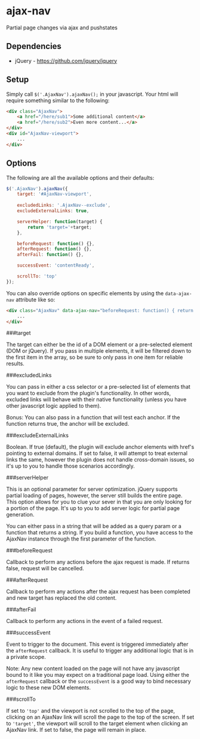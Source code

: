 # ajax-nav
Partial page changes via ajax and pushstates

## Dependencies

- jQuery - https://github.com/jquery/jquery


## Setup

Simply call `$('.AjaxNav').ajaxNav();` in your javascript.
Your html will require something similar to the following:

```html
<div class="AjaxNav">
    <a href="/here/sub1">Some additional content</a>
    <a href="/here/sub2">Even more content...</a>
</div>
<div id="AjaxNav-viewport">
    ...
</div>
```


## Options

The following are all the available options and their defaults:

```javascript
$('.AjaxNav').ajaxNav({
    target: '#AjaxNav-viewport',
    			
    excludedLinks: '.AjaxNav--exclude',
    excludeExternalLinks: true,

    serverHelper: function(target) {
        return 'target='+target;
    },

    beforeRequest: function() {},
    afterRequest: function() {},
    afterFail: function() {},

    successEvent: 'contentReady',

    scrollTo: 'top'
});
```

You can also override options on specific elements by using the `data-ajax-nav` attribute like so:

```html
<div class="AjaxNav" data-ajax-nav="beforeRequest: function() { return confirm('Are you sure you want to navigate away from this page?'); }">
    ...
</div>
```

###target

The target can either be the id of a DOM element or a pre-selected element (DOM or jQuery).
If you pass in multiple elements, it will be filtered down to the first item in the array,
so be sure to only pass in one item for reliable results.

###excludedLinks

You can pass in either a css selector or a pre-selected list of elements that you want to exclude from the plugin's functionality.
In other words, excluded links will behave with their native functionality (unless you have other javascript logic applied to them).

Bonus: You can also pass in a function that will test each anchor. If the function returns true, the anchor will be excluded.

###excludeExternalLinks

Boolean. If true (default), the plugin will exclude anchor elements with href's pointing to external domains.
If set to false, it will attempt to treat external links the same, however the plugin does not handle cross-domain issues,
so it's up to you to handle those scenarios accordingly.

###serverHelper

This is an optional parameter for server optimization. jQuery supports partial loading of pages, however,
the server still builds the entire page. This option allows for you to clue your sever in that you are only looking for
a portion of the page. It's up to you to add server logic for partial page generation.

You can either pass in a string that will be added as a query param or a function that returns a string.
If you build a function, you have access to the AjaxNav instance through the first parameter of the function.

###beforeRequest

Callback to perform any actions before the ajax request is made. If returns false, request will be cancelled.

###afterRequest

Callback to perform any actions after the ajax request has been completed and new target has replaced the old content.

###afterFail

Callback to perform any actions in the event of a failed request.

###successEvent

Event to trigger to the document. This event is triggered immediately after the `afterRequest` callback.
It is useful to trigger any additional logic that is in a private scope.

Note: Any new content loaded on the page will not have any javascript bound to it like you may expect on a traditional page load.
Using either the `afterRequest` callback or the `successEvent` is a good way to bind necessary logic to these new DOM elements.

###scrollTo

If set to `'top'` and the viewport is not scrolled to the top of the page,
clicking on an AjaxNav link will scroll the page to the top of the screen.
If set to `'target'`, the viewport will scroll to the target element when clicking an AjaxNav link.
If set to false, the page will remain in place. 